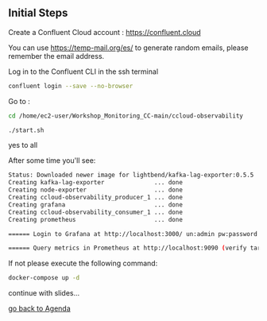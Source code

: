 ## Initial Steps

Create a Confluent Cloud account : 
https://confluent.cloud

You can use https://temp-mail.org/es/ to generate random emails, please remember the email address. 

Log in to the Confluent CLI in the ssh terminal
```bash
confluent login --save --no-browser
```

Go to :
```bash
cd /home/ec2-user/Workshop_Monitoring_CC-main/ccloud-observability
```
```bash
./start.sh
```
yes to all

After some time you'll see:
```bash
Status: Downloaded newer image for lightbend/kafka-lag-exporter:0.5.5
Creating kafka-lag-exporter              ... done
Creating node-exporter                   ... done
Creating ccloud-observability_producer_1 ... done
Creating grafana                         ... done
Creating ccloud-observability_consumer_1 ... done
Creating prometheus                      ... done

====== Login to Grafana at http://localhost:3000/ un:admin pw:password

====== Query metrics in Prometheus at http://localhost:9090 (verify targets are being scraped at http://localhost:9090/targets/, may take a few minutes to start up)

```
If not please execute the following command:
```bash
docker-compose up -d
```

continue with slides...

[go back to Agenda](https://github.com/jr-marquez/Workshop_Confluent/blob/main/README.md#confluent-hands-on-workshop)